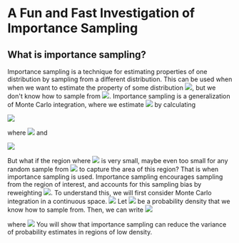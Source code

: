 # A Fun and Fast Investigation of Importance Sampling

## What is importance sampling? ##

Importance sampling is a technique for estimating properties of one distribution by sampling from a different distribution. This can be used when when we want to estimate the property of some distribution <img src="https://render.githubusercontent.com/render/math?math=f">, but we don't know how to sample from <img src="https://render.githubusercontent.com/render/math?math=f">. Importance sampling is a generalization of Monte Carlo integration, where we estimate <img src="https://render.githubusercontent.com/render/math?math=P(X > \alpha)"> by calculating 

<img src="https://render.githubusercontent.com/render/math?math=P(X > \alpha) = \frac{1}{N}\sum_{i=1}^n h(X_i)">

where <img src="https://render.githubusercontent.com/render/math?math=X_1, \dotsc, X_N \sim f"> and 

<img src="https://render.githubusercontent.com/render/math?math=h(X_i) = \begin{cases} 1 \hspace{0.5cm } X_i > \alpha \\ 0 \hspace{0.5cm } X_i \leq \alpha \end{cases}">


But what if the region where <img src="https://render.githubusercontent.com/render/math?math=X > \alpha"> is very small, maybe even too small for any random sample from <img src="https://render.githubusercontent.com/render/math?math=f"> to capture the area of this region? That is when importance sampling is used. Importance sampling encourages sampling from the region of interest, and accounts for this sampling bias by reweighting <img src="https://render.githubusercontent.com/render/math?math=f">. To understand this, we will first consider Monte Carlo integration in a continuous space. 
<img src="https://render.githubusercontent.com/render/math?math=P(X > \alpha) = \int_\mathcal{P} h(x)f(x)dx">
Let <img src="https://render.githubusercontent.com/render/math?math=g"> be a probability density that we know how to sample from. Then, we can write
<img src="https://render.githubusercontent.com/render/math?math=P(X > \alpha) = \int_\mathcal{P} h(x)f(x) dx = \int_\mathcal{P} \lp \frac{h(x)f(x)}{g(x)}\rp g(x) dx = E_g[Y]">

where <img src="https://render.githubusercontent.com/render/math?math=Y = \frac{h(x)f(x)}{g(x)}"> You will show that importance sampling can reduce the variance of probability estimates in regions of low density. 
